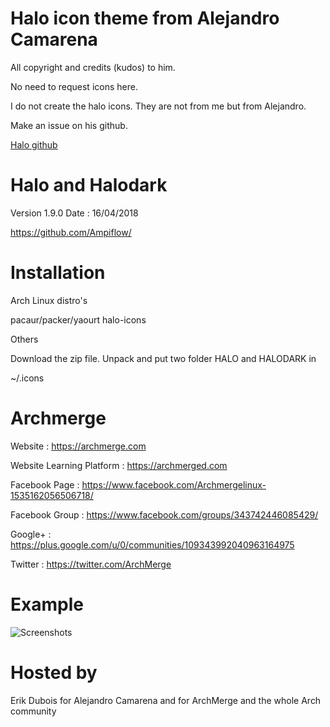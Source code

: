 # Halo icon theme from Alejandro Camarena

All copyright and credits (kudos) to him.

No need to request icons here.

I do not create the halo icons. 
They are not from me but from Alejandro.

Make an issue on his github.

[Halo github](https://github.com/Ampiflow/)


# Halo and Halodark

Version 1.9.0
Date : 16/04/2018

https://github.com/Ampiflow/


# Installation

Arch Linux distro's

pacaur/packer/yaourt halo-icons

Others

Download the zip file. Unpack and put two folder HALO and HALODARK in

~/.icons



# Archmerge

Website : https://archmerge.com

Website Learning Platform : https://archmerged.com

Facebook Page : https://www.facebook.com/Archmergelinux-1535162056506718/

Facebook Group : https://www.facebook.com/groups/343742446085429/

Google+ : https://plus.google.com/u/0/communities/109343992040963164975

Twitter : https://twitter.com/ArchMerge




# Example

![Screenshots](https://i.imgur.com/O7r2qX4.png)

# Hosted by

Erik Dubois for Alejandro Camarena and for ArchMerge and the whole Arch community
